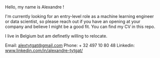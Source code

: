 Hello, my name is Alexandre !

I'm currently looking for an entry-level role as a machine learning engineer or data scientist, so please reach out if you have an opening at your company and believe I might be a good fit. You can find my CV in this repo.

I live in Belgium but am definetly willing to relocate.

Email: alextytgat@gmail.com 
Phone: + 32 497 10 80 48
Linkedin:  www.linkedin.com/in/alexandre-tytgat/


<!---
atytgat/atytgat is a ✨ special ✨ repository because its `README.md` (this file) appears on your GitHub profile.
You can click the Preview link to take a look at your changes.
--->
